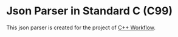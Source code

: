 # Json Parser in Standard C (C99)
This json parser is created for the project of [C++ Workflow](https://github.com/sogou/workflow).  
